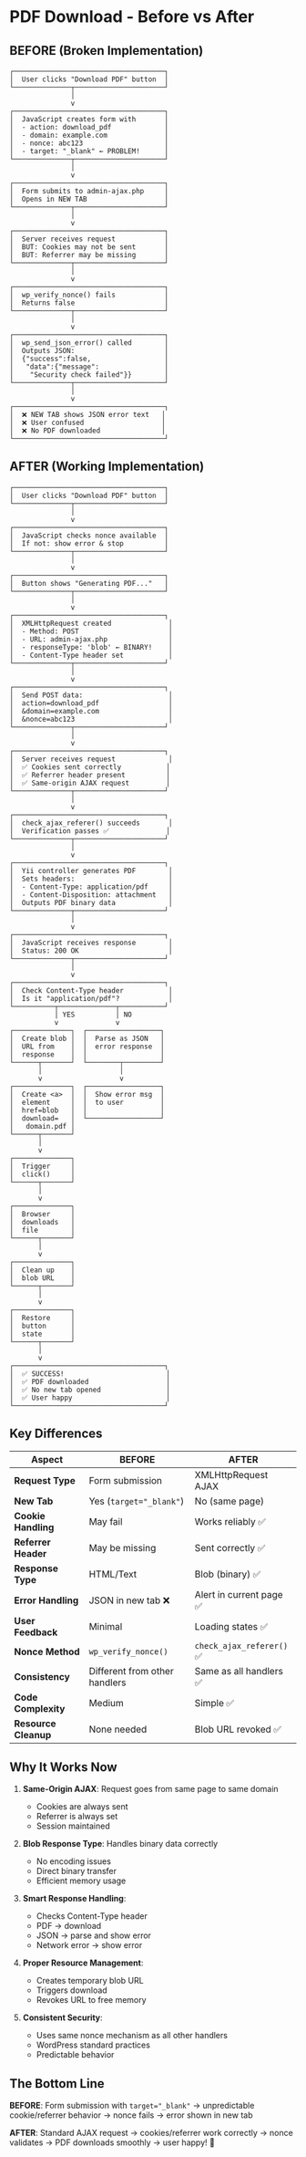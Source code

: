 # PDF Download - Before vs After

## BEFORE (Broken Implementation)

```
┌─────────────────────────────────────┐
│  User clicks "Download PDF" button  │
└──────────────┬──────────────────────┘
               │
               v
┌─────────────────────────────────────┐
│  JavaScript creates form with       │
│  - action: download_pdf             │
│  - domain: example.com              │
│  - nonce: abc123                    │
│  - target: "_blank" ← PROBLEM!      │
└──────────────┬──────────────────────┘
               │
               v
┌─────────────────────────────────────┐
│  Form submits to admin-ajax.php     │
│  Opens in NEW TAB                   │
└──────────────┬──────────────────────┘
               │
               v
┌─────────────────────────────────────┐
│  Server receives request            │
│  BUT: Cookies may not be sent       │
│  BUT: Referrer may be missing       │
└──────────────┬──────────────────────┘
               │
               v
┌─────────────────────────────────────┐
│  wp_verify_nonce() fails            │
│  Returns false                      │
└──────────────┬──────────────────────┘
               │
               v
┌─────────────────────────────────────┐
│  wp_send_json_error() called        │
│  Outputs JSON:                      │
│  {"success":false,                  │
│   "data":{"message":                │
│    "Security check failed"}}        │
└──────────────┬──────────────────────┘
               │
               v
┌─────────────────────────────────────┐
│  ❌ NEW TAB shows JSON error text   │
│  ❌ User confused                   │
│  ❌ No PDF downloaded               │
└─────────────────────────────────────┘
```

## AFTER (Working Implementation)

```
┌─────────────────────────────────────┐
│  User clicks "Download PDF" button  │
└──────────────┬──────────────────────┘
               │
               v
┌─────────────────────────────────────┐
│  JavaScript checks nonce available  │
│  If not: show error & stop          │
└──────────────┬──────────────────────┘
               │
               v
┌─────────────────────────────────────┐
│  Button shows "Generating PDF..."   │
└──────────────┬──────────────────────┘
               │
               v
┌─────────────────────────────────────┐
│  XMLHttpRequest created              │
│  - Method: POST                      │
│  - URL: admin-ajax.php               │
│  - responseType: 'blob' ← BINARY!    │
│  - Content-Type header set           │
└──────────────┬──────────────────────┘
               │
               v
┌─────────────────────────────────────┐
│  Send POST data:                     │
│  action=download_pdf                 │
│  &domain=example.com                 │
│  &nonce=abc123                       │
└──────────────┬──────────────────────┘
               │
               v
┌─────────────────────────────────────┐
│  Server receives request             │
│  ✅ Cookies sent correctly           │
│  ✅ Referrer header present          │
│  ✅ Same-origin AJAX request         │
└──────────────┬──────────────────────┘
               │
               v
┌─────────────────────────────────────┐
│  check_ajax_referer() succeeds       │
│  Verification passes ✅              │
└──────────────┬──────────────────────┘
               │
               v
┌─────────────────────────────────────┐
│  Yii controller generates PDF        │
│  Sets headers:                       │
│  - Content-Type: application/pdf     │
│  - Content-Disposition: attachment   │
│  Outputs PDF binary data             │
└──────────────┬──────────────────────┘
               │
               v
┌─────────────────────────────────────┐
│  JavaScript receives response        │
│  Status: 200 OK                      │
└──────────────┬──────────────────────┘
               │
               v
┌─────────────────────────────────────┐
│  Check Content-Type header           │
│  Is it "application/pdf"?            │
└──────────┬──────────────┬───────────┘
           │ YES          │ NO
           v              v
┌──────────────┐  ┌──────────────────┐
│  Create blob │  │  Parse as JSON   │
│  URL from    │  │  error response  │
│  response    │  │                  │
└──────┬───────┘  └────────┬─────────┘
       │                   │
       v                   v
┌──────────────┐  ┌──────────────────┐
│  Create <a>  │  │  Show error msg  │
│  element     │  │  to user         │
│  href=blob   │  │                  │
│  download=   │  └──────────────────┘
│   domain.pdf │
└──────┬───────┘
       │
       v
┌──────────────┐
│  Trigger     │
│  click()     │
└──────┬───────┘
       │
       v
┌──────────────┐
│  Browser     │
│  downloads   │
│  file        │
└──────┬───────┘
       │
       v
┌──────────────┐
│  Clean up    │
│  blob URL    │
└──────┬───────┘
       │
       v
┌──────────────┐
│  Restore     │
│  button      │
│  state       │
└──────┬───────┘
       │
       v
┌─────────────────────────────────────┐
│  ✅ SUCCESS!                         │
│  ✅ PDF downloaded                   │
│  ✅ No new tab opened                │
│  ✅ User happy                       │
└─────────────────────────────────────┘
```

## Key Differences

| Aspect | BEFORE | AFTER |
|--------|--------|-------|
| **Request Type** | Form submission | XMLHttpRequest AJAX |
| **New Tab** | Yes (`target="_blank"`) | No (same page) |
| **Cookie Handling** | May fail | Works reliably ✅ |
| **Referrer Header** | May be missing | Sent correctly ✅ |
| **Response Type** | HTML/Text | Blob (binary) ✅ |
| **Error Handling** | JSON in new tab ❌ | Alert in current page ✅ |
| **User Feedback** | Minimal | Loading states ✅ |
| **Nonce Method** | `wp_verify_nonce()` | `check_ajax_referer()` ✅ |
| **Consistency** | Different from other handlers | Same as all handlers ✅ |
| **Code Complexity** | Medium | Simple ✅ |
| **Resource Cleanup** | None needed | Blob URL revoked ✅ |

## Why It Works Now

1. **Same-Origin AJAX**: Request goes from same page to same domain
   - Cookies are always sent
   - Referrer is always set
   - Session maintained

2. **Blob Response Type**: Handles binary data correctly
   - No encoding issues
   - Direct binary transfer
   - Efficient memory usage

3. **Smart Response Handling**: 
   - Checks Content-Type header
   - PDF → download
   - JSON → parse and show error
   - Network error → show error

4. **Proper Resource Management**:
   - Creates temporary blob URL
   - Triggers download
   - Revokes URL to free memory

5. **Consistent Security**:
   - Uses same nonce mechanism as all other handlers
   - WordPress standard practices
   - Predictable behavior

## The Bottom Line

**BEFORE**: Form submission with `target="_blank"` → unpredictable cookie/referrer behavior → nonce fails → error shown in new tab

**AFTER**: Standard AJAX request → cookies/referrer work correctly → nonce validates → PDF downloads smoothly → user happy! 🎉
